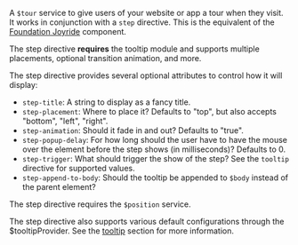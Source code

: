A `$tour` service to give users of your website or app a tour when they
visit. It works in conjunction with a `step` directive. This is the equivalent
of the [Foundation Joyride](http://foundation.zurb.com/docs/components/joyride.html) component.

The step directive **requires** the tooltip module and supports multiple
placements, optional transition animation, and more.

The step directive provides several optional attributes to control how it
will display:

- `step-title`: A string to display as a fancy title.
- `step-placement`: Where to place it? Defaults to "top", but also accepts
  "bottom", "left", "right".
- `step-animation`: Should it fade in and out? Defaults to "true".
- `step-popup-delay`: For how long should the user have to have the mouse
  over the element before the step shows (in milliseconds)? Defaults to 0.
- `step-trigger`: What should trigger the show of the step? See the
  `tooltip` directive for supported values.
- `step-append-to-body`: Should the tooltip be appended to `$body` instead of
  the parent element?

The step directive requires the `$position` service.

The step directive also supports various default configurations through the
$tooltipProvider. See the [tooltip](#tooltip) section for more information.

